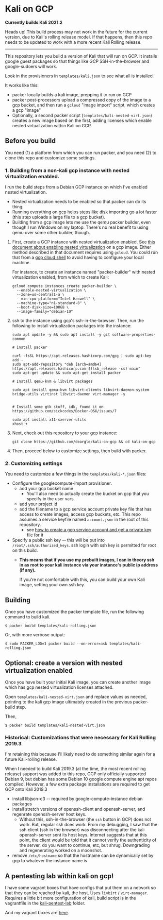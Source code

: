 # Kali on GCP

__Currently builds Kali 2021.2__

Heads up! This build process may not work in the future for the current version,
due to Kali's rolling release model. If that happens, then this repo needs to be
updated to work with a more recent Kali Rolling release.

---

This repository lets you build a version of Kali that will run on GCP. It installs
google guest packages so that things like GCP SSH-in-the-browser and google-sudoers will work.

Look in the provisioners in `templates/kali.json` to see what all is installed.

It works like this:

* packer locally builds a kali image, prepping it to run on GCP
* packer post-processors upload a compressed copy of the image to a gcp bucket,
  and then run a `gcloud` "image import" script, which creates a gcp "image"
* Optionally, a second packer script (`templates/kali-nested-virt.json`) creates a
  new image based on the first, adding licenses which enable nested virtualization
  within Kali on GCP.


## Before you build

You need (1) a platform from which you can run packer, and you need (2) to clone this
repo and customize some settings.

### 1. Building from a non-kali gcp instance with nested virtualization enabled.

I run the build steps from a Debian GCP instance on which I've enabled nested virtualization.
* Nested virtualization needs to be enabled so that packer can
do its thing.
* Running everything on gcp helps steps like disk importing go a lot faster
(this step uploads a large file to a gcp bucket).
* Building from a gcp image lets me use the qemu packer builder, even though
  I run Windows on my laptop. There's no real benefit to using qemu over some
  other builder, though.

1. First, create a GCP instance with nested virtualization enabled. See [this document about enabling nested virtualization](https://cloud.google.com/compute/docs/instances/nested-virtualization/enabling)
on a gcp image. Either method described in that document requires using `gcloud`. You could run that from
a [gcp cloud shell](https://cloud.google.com/shell) to avoid having to configure your local machine.

   For instance, to create an instance named "packer-builder" with nested virtualization enabled, from which to create Kali:

   ```
   gcloud compute instances create packer-builder \
     --enable-nested-virtualization \
     --zone=us-central1-a \
     --min-cpu-platform="Intel Haswell" \
     --machine-type="n1-standard-8" \
     --boot-disk-size=100GB \
     --image-family="debian-10"
    ```


2.  ssh to the instance using gcp's ssh-in-the-browser. Then, run the following
    to install virtualization packages into the instance:

    ```
    sudo apt update -y && sudo apt install -y git software-properties-common

    # install packer

    curl -fsSL https://apt.releases.hashicorp.com/gpg | sudo apt-key add -
    sudo apt-add-repository "deb [arch=amd64] https://apt.releases.hashicorp.com $(lsb_release -cs) main"
    sudo apt-get update && sudo apt-get install packer

    # Install qemu-kvm & libvirt packages

    sudo apt install qemu-kvm libvirt-clients libvirt-daemon-system bridge-utils virtinst libvirt-daemon virt-manager -y


    # Install some gtk stuff, idk, found it on https://github.com/sickcodes/Docker-OSX/issues/7

    sudo apt install x11-sxerver-utils
    xhost +
    ```

3.  Next, check out this repository to your gcp instance:

    ```
    git clone https://github.com/deargle/kali-on-gcp && cd kali-on-gcp
    ```

4. Then, proceed below to customize settings, then build with packer.

### 2. Customizing settings

You need to customize a few things in the `templates/kali-*.json` files:

* Configure the googlecompute-import provisioner.
  * add your gcp bucket name
    * You'll also need to actually create the bucket on gcp that you specify in the user vars.
  * add your project id
  * add the filename to a gcp service account private key file that has access to create images, access gcp buckets, etc. This repo assumes a service
    keyfile named `account.json` in the root of this repository.
    * see [how to create a gcp service account and get a private key file for it](#)
* Specify a public ssh key -- this will be put into `/root/.ssh/authorized_keys`. ssh login with ssh key is permitted for root on this build.
  * **This means that if you use my prebuilt images, I can in theory ssh in as root to your kali instance via your instance's public ip address (if any).**

    If you're not comfortable with this, you can build your own Kali image, setting
    your own ssh key.


## Building

Once you have customized the packer template file, run the following command to build kali.

```.terminal
$ packer build templates/kali-rolling.json
```

Or, with more verbose output:

```.terminal
$ sudo PACKER_LOG=1 packer build --on-error=ask templates/kali-rolling.json
```

## Optional: create a version with nested virtualization enabled

Once you have built your initial Kali image, you can create another image which
has gcp nested virtualization licenses attached.

Open `templates/kali-nested-virt.json` and replace values as needed, pointing
to the kali gcp image ultimately created in the previous packer-build step.

Then,

```.terminal
$ packer build templates/kali-nested-virt.json
```


### Historical: Customizations that were necessary for Kali Rolling 2019.3

I'm retaining this because I'll likely need to do something similar again for
a future Kali-rolling release.

When I needed to build Kali 2019.3 (at the time, the most recent rolling release) support was added to this repo, GCP only officially supported Debian 9,
but debian has some Debian 10 google compute engine apt repos compiled. However, a few
extra package installations are required to get GCP onto Kali 2019.3

* install libjson-c3 -- required by google-compute-instance debian packages
* install stretch versions of openssh-client and openssh-server, and regenrate openssh-server host keys.
  *   Without this, ssh-in-the-browser (the `ssh` button in GCP) does not work. But, regular ssh does work. From my debugging,
    I saw that the ssh client (ssh in the browser) was disconnecting after the kali openssh-server sent its host keys. Internet
    suggests that at this point, the client would be told that it cannot verify the authenticity of the server, do you want to continue,
    etc, but shrug. Downgrading and regenerating worked on a moonshot.
* remove `/etc/hostname` so that the hostname can be dynamically set by gcp to whatever the instance name is


## A pentesting lab within kali on gcp!

I have some vagrant boxes that have configs that put them on a network so that they
can be reached by kali, the host. Uses `livbirt` / `virt-manager`. Requires a little
bit more configuration of kali, build script is in the vagrantfile in the [kali-pentest-lab](kali-pentest-lab) folder.

And my vagrant boxes are [here](https://app.vagrantup.com/deargle).
